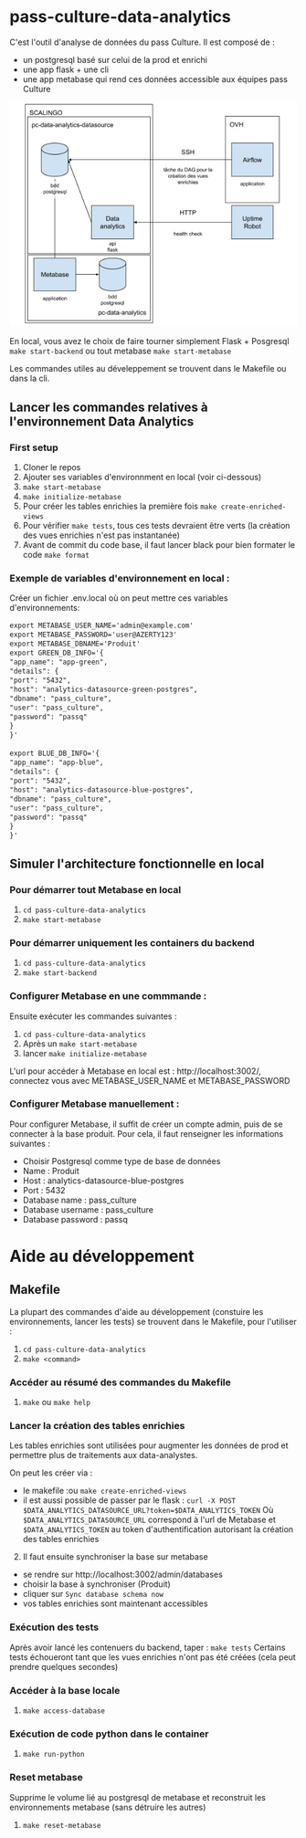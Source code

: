 # pass-culture-data-analytics

C'est l'outil d'analyse de données du pass Culture.
Il est composé de :

- un postgresql basé sur celui de la prod et enrichi
- une app flask + une cli
- une app metabase qui rend ces données accessible aux équipes pass Culture

![Architecture Data Analytics](doc/archi-pass-culture-data-analytics.png)

En local, vous avez le choix de faire tourner simplement Flask + Posgresql `make start-backend` ou tout metabase `make start-metabase`

Les commandes utiles au déveleppement se trouvent dans le Makefile ou dans la cli.

## Lancer les commandes relatives à l'environnement Data Analytics

### First setup

1. Cloner le repos
2. Ajouter ses variables d'environnment en local (voir ci-dessous)
3. `make start-metabase`
4. `make initialize-metabase`
5. Pour créer les tables enrichies la première fois `make create-enriched-views`
6. Pour vérifier `make tests`, tous ces tests devraient être verts (la création des vues enrichies n'est pas instantanée)
7. Avant de commit du code base, il faut lancer black pour bien formater le code `make format`

### Exemple de variables d'environnement en local :

Créer un fichier .env.local où on peut mettre ces variables d'environnements:

```
export METABASE_USER_NAME='admin@example.com'
export METABASE_PASSWORD='user@AZERTY123'
export METABASE_DBNAME='Produit'
export GREEN_DB_INFO='{
"app_name": "app-green",
"details": {
"port": "5432",
"host": "analytics-datasource-green-postgres",
"dbname": "pass_culture",
"user": "pass_culture",
"password": "passq"
}
}'

export BLUE_DB_INFO='{
"app_name": "app-blue",
"details": {
"port": "5432",
"host": "analytics-datasource-blue-postgres",
"dbname": "pass_culture",
"user": "pass_culture",
"password": "passq"
}
}'
```

## Simuler l'architecture fonctionnelle en local

### Pour démarrer tout Metabase en local

1. `cd pass-culture-data-analytics`
2. `make start-metabase`

### Pour démarrer uniquement les containers du backend

1. `cd pass-culture-data-analytics`
2. `make start-backend`

### Configurer Metabase en une commmande :

Ensuite exécuter les commandes suivantes :

1. `cd pass-culture-data-analytics`
2. Après un `make start-metabase`
3. lancer `make initialize-metabase`

L'url pour accéder à Metabase en local est : http://localhost:3002/, connectez vous avec METABASE_USER_NAME et METABASE_PASSWORD

### Configurer Metabase manuellement :

Pour configurer Metabase, il suffit de créer un compte admin, puis de se connecter à la base produit. Pour cela, il faut renseigner les informations suivantes :

- Choisir Postgresql comme type de base de données
- Name : Produit
- Host : analytics-datasource-blue-postgres
- Port : 5432
- Database name : pass_culture
- Database username : pass_culture
- Database password : passq

# Aide au développement

## Makefile

La plupart des commandes d'aide au développement (constuire les environnements, lancer les tests) se trouvent dans le Makefile, pour l'utiliser :

1. `cd pass-culture-data-analytics`
2. `make <command>`

### Accéder au résumé des commandes du Makefile

1. `make` ou `make help`

### Lancer la création des tables enrichies

Les tables enrichies sont utilisées pour augmenter les données de prod et permettre plus de traitements aux data-analystes.

On peut les créer via :

- le makefile :ou `make create-enriched-views`
- il est aussi possible de passer par le flask :
  `curl -X POST $DATA_ANALYTICS_DATASOURCE_URL?token=$DATA_ANALYTICS_TOKEN`
  Où `$DATA_ANALYTICS_DATASOURCE_URL` correspond à l'url de Metabase et `$DATA_ANALYTICS_TOKEN` au token d'authentification autorisant la création des tables enrichies

2. Il faut ensuite synchroniser la base sur metabase

- se rendre sur http://localhost:3002/admin/databases
- choisir la base à synchroniser (Produit)
- cliquer sur `Sync database schema now`
- vos tables enrichies sont maintenant accessibles

### Exécution des tests

Après avoir lancé les contenuers du backend, taper :
`make tests`
Certains tests échoueront tant que les vues enrichies n'ont pas été créées (cela peut prendre quelques secondes)

### Accéder à la base locale

1. `make access-database`

### Exécution de code python dans le container

1. `make run-python`

### Reset metabase

Supprime le volume lié au postgresql de metabase et reconstruit les environnements metabase (sans détruire les autres)

1. `make reset-metabase`
